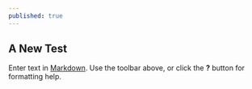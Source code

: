 ```yaml
---
published: true
---
```

## A New Test

Enter text in [Markdown](http://daringfireball.net/projects/markdown/). Use the toolbar above, or click the **?** button for formatting help.

